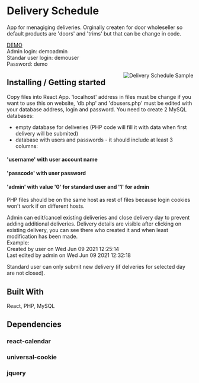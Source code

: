# Delivery Schedule

App for menagiging deliveries.
Orginally createn for door wholeseller so default products are 'doors' and 'trims' but that can be change in code.

[DEMO](http://rafalkmiecik.com/deliverybuild/)<br />
Admin login: demoadmin<br />
Standar user login: demouser<br />
Password: demo<br />

<img src="http://rafalkmiecik.com/sample.jpg" alt="Delivery Schedule Sample" align="right">


## Installing / Getting started

Copy files into React App.
'localhost' address in files must be change if you  want to use this on website, 'db.php' and 'dbusers.php' must be edited with your database address, login and password.
You need to create 2 MySQL databases:
- empty database for deliveries (PHP code will fill it with data when first delivery will be submited)
- database with users and passwords - it should include at least 3 columns:
#### 'username' with user account name
#### 'passcode' with user password
#### 'admin' with value '0' for standard user and '1' for admin

PHP files should be on the same host as rest of files because login cookies won't work if on different hosts.

Admin can edit/cancel existing deliveries and close delivery day to prevent adding additional deliveries.
Delivery details are visible after clicking on existing delivery, you can see there who created it and when least modification has been made.<br />
Example:<br />
Created by user on Wed Jun 09 2021 12:25:14<br />
Last edited by admin on Wed Jun 09 2021 12:32:18<br />

Standard user can only submit new delivery (if delveries for selected day are not closed).



## Built With
React, PHP, MySQL

## Dependencies
### react-calendar
### universal-cookie
### jquery


